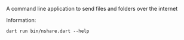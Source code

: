 A command line application to send files and folders over the internet

Information:
```
dart run bin/nshare.dart --help
```